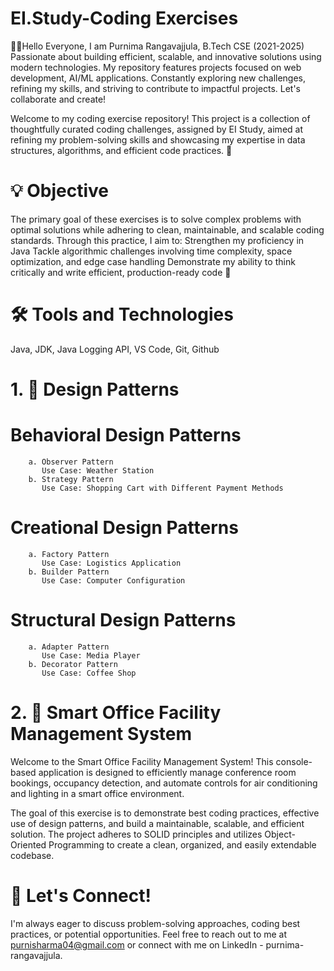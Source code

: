 # EI.Study-Coding Exercises 

👩‍💻Hello Everyone, I am Purnima Rangavajjula, B.Tech CSE (2021-2025)
Passionate about building efficient, scalable, and innovative solutions using modern technologies. My repository features projects focused on web development, AI/ML applications. Constantly exploring new challenges, refining my skills, and striving to contribute to impactful projects. Let's collaborate and create!

Welcome to my coding exercise repository! This project is a collection of thoughtfully curated coding challenges, assigned by EI Study, aimed at refining my problem-solving skills and showcasing my expertise in data structures, algorithms, and efficient code practices. 🌟

# 💡 Objective
The primary goal of these exercises is to solve complex problems with optimal solutions while adhering to clean, maintainable, and scalable coding standards. Through this practice, I aim to:
Strengthen my proficiency in Java
Tackle algorithmic challenges involving time complexity, space optimization, and edge case handling
Demonstrate my ability to think critically and write efficient, production-ready code 🚀

# 🛠️ Tools and Technologies
Java, JDK, Java Logging API, VS Code, Git, Github 

# 1. 🎯 Design Patterns 
# Behavioral Design Patterns
        a. Observer Pattern
           Use Case: Weather Station
        b. Strategy Pattern
           Use Case: Shopping Cart with Different Payment Methods

# Creational Design Patterns
        a. Factory Pattern
           Use Case: Logistics Application
        b. Builder Pattern
           Use Case: Computer Configuration

# Structural Design Patterns
        a. Adapter Pattern
           Use Case: Media Player
        b. Decorator Pattern
           Use Case: Coffee Shop

# 2. 🎯 Smart Office Facility Management System
Welcome to the Smart Office Facility Management System! This console-based application is designed to efficiently manage conference room bookings, occupancy detection, and automate controls for air conditioning and lighting in a smart office environment.

The goal of this exercise is to demonstrate best coding practices, effective use of design patterns, and build a maintainable, scalable, and efficient solution. The project adheres to SOLID principles and utilizes Object-Oriented Programming to create a clean, organized, and easily extendable codebase.



# 💬 Let's Connect!
I'm always eager to discuss problem-solving approaches, coding best practices, or potential opportunities. 
Feel free to reach out to me at purnisharma04@gmail.com or connect with me on LinkedIn - purnima-rangavajjula.
